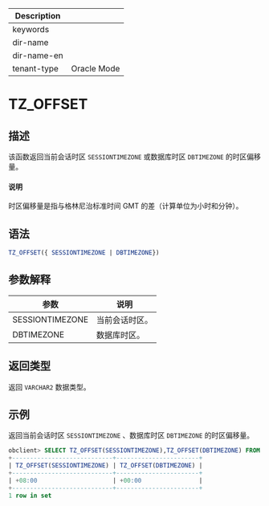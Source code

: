 | Description   |                 |
|---------------|-----------------|
| keywords      |                 |
| dir-name      |                 |
| dir-name-en   |                 |
| tenant-type   | Oracle Mode     |

# TZ_OFFSET

## 描述

该函数返回当前会话时区 `SESSIONTIMEZONE` 或数据库时区 `DBTIMEZONE` 的时区偏移量。

  <main id="notice" type='explain'>
    <h4>说明</h4>
    <p>时区偏移量是指与格林尼治标准时间 GMT 的差（计算单位为小时和分钟）。</p>
  </main>

## 语法

```sql
TZ_OFFSET({ SESSIONTIMEZONE | DBTIMEZONE})
```

## 参数解释

|       参数        |   说明    |
|-----------------|---------|
| SESSIONTIMEZONE | 当前会话时区。 |
| DBTIMEZONE      | 数据库时区。  |

## 返回类型

返回 `VARCHAR2` 数据类型。

## 示例

返回当前会话时区 `SESSIONTIMEZONE` 、数据库时区 `DBTIMEZONE` 的时区偏移量。

```sql
obclient> SELECT TZ_OFFSET(SESSIONTIMEZONE),TZ_OFFSET(DBTIMEZONE) FROM DUAL;
+----------------------------+-----------------------+
| TZ_OFFSET(SESSIONTIMEZONE) | TZ_OFFSET(DBTIMEZONE) |
+----------------------------+-----------------------+
| +08:00                     | +00:00                |
+----------------------------+-----------------------+
1 row in set
```
